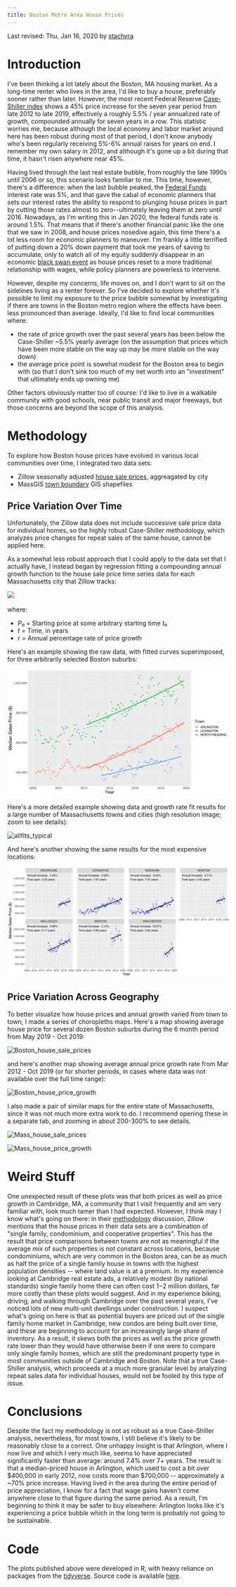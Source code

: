 ```yaml
---
title: Boston Metro Area House Prices
---
```


Last revised: Thu, Jan 16, 2020 by [stachyra](https://github.com/stachyra)

# Introduction

I've been thinking a lot lately about the Boston, MA housing market.  As a long-time renter who lives in the area, I'd like to buy a house, preferably sooner rather than later.  However, the most recent Federal Reserve [Case-Shiller index](https://fred.stlouisfed.org/series/BOXRSA) shows a 45% price increase for the seven year period from late 2012 to late 2019, effectively a roughly 5.5% / year annualized rate of growth, compounded annually for seven years in a row.  This statistic worries me, because although the local economy and labor market around here has been robust during most of that period, I don't know anybody who's been regularly receiving 5%-6% annual raises for years on end.  I remember my own salary in 2012, and although it's gone up a bit during that time, it hasn't risen anywhere near 45%.  

Having lived through the last real estate bubble, from roughly the late 1990s until 2006 or so, this scenario looks familiar to me.  This time, however, there's a difference: when the last bubble peaked, the [Federal Funds](https://fred.stlouisfed.org/series/FEDFUNDS) interest rate was 5%, and that gave the cabal of economic planners that sets our interest rates the ability to respond to plunging house prices in part by cutting those rates almost to zero--ultimately leaving them at zero until 2016.  Nowadays, as I'm writing this in Jan 2020, the federal funds rate is around 1.5%.  That means that if there's another financial panic like the one that we saw in 2008, and house prices nosedive again, this time there's a lot less room for economic planners to maneuver.  I'm frankly a little terrified of putting down a 20% down payment that took me years of saving to accumulate, only to watch all of my equity suddenly disappear in an economic [black swan event](https://en.wikipedia.org/wiki/Black_swan_theory) as house prices reset to a more traditional relationship with wages, while policy planners are powerless to intervene.

However, despite my concerns, life moves on, and I don't want to sit on the sidelines living as a renter forever.  So I've decided to explore whether it's possible to limit my exposure to the price bubble somewhat by investigating if there are towns in the Boston metro region where the effects have been less pronounced than average.  Ideally, I'd like to find local communities where:

* the rate of price growth over the past several years has been below the Case-Shiller ~5.5% yearly average (on the assumption that prices which have been more stable on the way up may be more stable on the way down)
* the average price point is sowehat modest for the Boston area to begin with (so that I don't sink too much of my net worth into an "investment" that ultimately ends up owning me)

Other factors obviously matter too of course: I'd like to live in a walkable community with good schools, near public transit and major freeways, but those concerns are beyond the scope of this analysis.

# Methodology

To explore how Boston house prices have evolved in various local communities over time, I integrated two data sets:

* Zillow seasonally adjusted [house sale prices](https://www.zillow.com/research/data/), aggreagated by city
* MassGIS [town boundary](https://docs.digital.mass.gov/dataset/massgis-data-community-boundaries-towns-survey-points) GIS shapefiles

## Price Variation Over Time

Unfortunately, the Zillow data does not include successive sale price data for individual homes, so the highly robust Case-Shiller methodology, which analyzes price changes for repeat sales of the same house, cannot be applied here.

As a somewhat less robust approach that I could apply to the data set that I actually have, I instead began by regression fitting a compounding annual growth function to the house sale price time series data for each Massachusetts city that Zillow tracks:

<img src="https://render.githubusercontent.com/render/math?math=P(t) = P_{0} (1%2B r/100)^{t-t_{0}}">

where:

* *P*₀ = Starting price at some arbitrary starting time *t*₀
* *t* = Time, in years
* *r* = Annual percentage rate of price growth

Here's an example showing the raw data, with fitted curves superimposed, for three arbitrarily selected Boston suburbs:

![fit_examples](figures/fit_examples.svg)

Here's a more detailed example showing data and growth rate fit results for a large number of Massachusetts towns and cities (high resolution image; zoom to see details):

![allfits_typical](figures/allfits_typical.svg)

And here's another showing the same results for the most expensive locations:

![allfits_expensive](figures/allfits_expensive.svg)

## Price Variation Across Geography

To better visualize how house prices and annual growth varied from town to town, I made a series of choropleths maps.  Here's a map showing average house price for several dozen Boston suburbs during the 6 month period from May 2019 - Oct 2019:

![Boston_house_sale_prices](figures/Boston_house_sale_prices.svg)

and here's another map showing average annual price growth rate from Mar 2012 - Oct 2019 (or for shorter periods, in cases where data was not available over the full time range):

![Boston_house_price_growth](figures/Boston_house_price_growth.svg)

I also made a pair of similar maps for the entire state of Massachusetts, since it was not much more extra work to do.  I recommend opening these in a separate tab, and zooming in about 200-300% to see details.

![Mass_house_sale_prices](figures/Mass_house_sale_prices.svg)

![Mass_house_price_growth](figures/Mass_house_price_growth.svg)

# Weird Stuff

One unexpected result of these plots was that both prices as well as price growth in Cambridge, MA, a community that I visit frequently and am very familiar with, look much tamer than I had expected.  However, I think may I know what's going on there: in their [methodology](https://www.zillow.com/research/home-sales-methodology-7733/) discussion, Zillow mentions that the house prices in their data sets are a combination of "single family, condominium, and cooperative properties".  This has the result that price comparisons between towns are not as meaningful if the average *mix* of such properties is not constant across locations, because condominiums, which are very common in the Boston area, can be as much as half the price of a single family house in towns with the highest population densities -- where land value is at a premium.  In my experience looking at Cambridge real estate ads, a relatively modest (by national standards) single family home there can often cost $1-$2 million dollars, far more costly than these plots would suggest.  And in my experience biking, driving, and walking through Cambridge over the past several years, I've noticed lots of new multi-unit dwellings under construction.  I suspect what's going on here is that as potential buyers are priced out of the single family home market in Cambridge, new condos are being built over time, and these are beginning to account for an increasingly large share of inventory.  As a result, it skews both the prices as well as the price growth rate lower than they would have otherwise been if one were to compare only single family homes, which are still the predominant property type in most communities outside of Cambridge and Boston.  Note that a true Case-Shiller analysis, which proceeds at a much more granular level by analyzing repeat sales data for individual houses, would not be fooled by this type of issue.

# Conclusions

Despite the fact my methodology is not as robust as a true Case-Shiller analysis, nevertheless, for most towns, I still believe it's likely to be reasonably close to a correct.  One unhappy insight is that Arlington, where I now live and which I very much like, seems to have appreciated significantly faster than average: around 7.4% over 7+ years.  The result is that a median-priced house in Arlington, which used to cost a bit over $400,000 in early 2012, now costs more than $700,000 -- approximately a ~70% price increase.  Having lived in the area during the entire period of price appreciation, I know for a fact that wage gains haven't come anywhere close to that figure during the same period.  As a result, I'm beginning to think it may be safer to buy elsewhere: Arlington looks like it's experiencing a price bubble which in the long term is probably not going to be sustainable.  

# Code

The plots published above were developed in R, with heavy reliance on packages from the [tidyverse](https://www.tidyverse.org/).  Source code is available [here](https://github.com/stachyra/realestate_prices).
